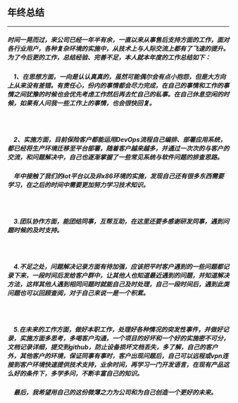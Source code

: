 ## 年终总结
---

#####  时间一晃而过，来公司已经一年半有余，一直以来从事售后支持方面的工作，面对各行业用户，各种复杂环境的实施中，从技术上与人际交流上都有了飞速的提升。为了今后更的工作，总结经验、完善不足，本人就本年度的工作总结如下：

#####  　1、在思想方面，一向是认认真真的，虽然可能偶尔会有点小抱怨，但是大方向上从来没有差错。有责任心，份内的事情都会尽力完成，在自己的事情和工作的事情之间犹豫的时候也会优先考虑工作然后再去忙自己的私事。在自己休息空闲的时候，如果有人问我一些工作上的事情，也会很快回复。
  　
#####  　2、实施方面，目前保险客户都能运用DevOps流程自己编排、部署应用系统，都已经将生产环境迁移至平台部署，随着客户越来越多，并通过一次次的与客户的交流，和问题解决中，自己也逐渐掌握了一些常见系统与软件问题的排查思路。
#####  　年中接触了我们的iot平台以及非x86环境的实施，发现自己还有很多东西需要学习，在之后的时间中需要更加努力学习技术知识。
  　
#####  　3.团队协作方面，能团结同事，互帮互助，在这里还要多感谢研发同事，遇到问题时候的及时支持。
  　
##### 　4.不足之处，问题解决记录方面有待加强，应该把平时客户遇到的一些问题都记录下来，一段时间后发给客户群中，让其他人也知道最近遇到的问题，并知道解决方法，这样其他人遇到相同问题时就能自己及时处理，自己一段时间后，遇到此类问题也可以回顾查阅，对于自己来说一是一个积累。
  　
#####  　5.在未来的工作方面，做好本职工作，处理好各种情况的突发性事件，并做好记录，实施方面多思考，多喝客户沟通，一个项目的好坏和一个好的实施密不可分，文档记录详细，提交到github，防止设备损坏文档丢失，多了解，自己的客户外，其他客户的环境，保证同事有事时，客户出现问题后，自己可以远程或vpn连接到客户环境快速提供技术支持，业余时间，再学习一门开发语言，在现有产品这么好的条件下，多学多问，不断丰富自己的知识。
#####  　最后，我希望用自己的这份微薄之力为公司和为自己创造一个更好的未来。
  　